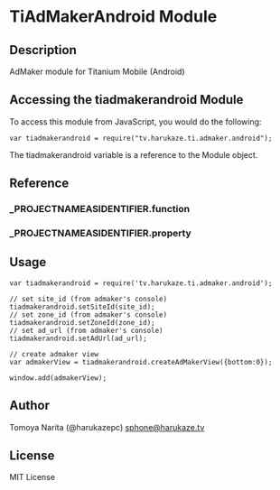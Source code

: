 # TiAdMakerAndroid Module

## Description

AdMaker module for Titanium Mobile (Android)

## Accessing the tiadmakerandroid Module

To access this module from JavaScript, you would do the following:

	var tiadmakerandroid = require("tv.harukaze.ti.admaker.android");

The tiadmakerandroid variable is a reference to the Module object.	

## Reference


### ___PROJECTNAMEASIDENTIFIER__.function


### ___PROJECTNAMEASIDENTIFIER__.property


## Usage

	var tiadmakerandroid = require('tv.harukaze.ti.admaker.android');

	// set site_id (from admaker's console)
	tiadmakerandroid.setSiteId(site_id);
	// set zone_id (from admaker's console)
	tiadmakerandroid.setZoneId(zone_id);
	// set ad_url (from admaker's console)
	tiadmakerandroid.setAdUrl(ad_url);

	// create admaker view
	var admakerView = tiadmakerandroid.createAdMakerView({bottom:0});

	window.add(admakerView);

## Author

Tomoya Narita (@harukazepc)
<sphone@harukaze.tv>

## License

MIT License
